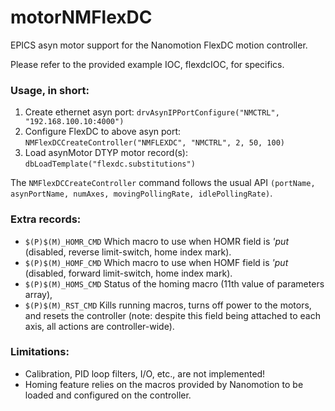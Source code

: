 # motorNMFlexDC
EPICS asyn motor support for the Nanomotion FlexDC motion controller.

Please refer to the provided example IOC, flexdcIOC, for specifics.

### Usage, in short:
1. Create ethernet asyn port:
	```drvAsynIPPortConfigure("NMCTRL", "192.168.100.10:4000")```
2. Configure FlexDC to above asyn port:
	```NMFlexDCCreateController("NMFLEXDC", "NMCTRL", 2, 50, 100)```
3. Load asynMotor DTYP motor record(s):
	```dbLoadTemplate("flexdc.substitutions")```

The ```NMFlexDCCreateController``` command follows the usual API ```(portName, asynPortName, numAxes, movingPollingRate, idlePollingRate)```.

### Extra records:
- ```$(P)$(M)_HOMR_CMD```
Which macro to use when HOMR field is _'put_ (disabled, reverse limit-switch, home index mark).
- ```$(P)$(M)_HOMF_CMD```
Which macro to use when HOMF field is _'put_ (disabled, forward limit-switch, home index mark).
- ```$(P)$(M)_HOMS_CMD```
Status of the homing macro (11th value of parameters array),
- ```$(P)$(M)_RST_CMD```
Kills running macros, turns off power to the motors, and resets the controller (note: despite this field being attached to each axis, all actions are controller-wide).

### Limitations:
- Calibration, PID loop filters, I/O, etc., are not implemented!
- Homing feature relies on the macros provided by Nanomotion to be loaded and configured on the controller.

